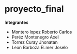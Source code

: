 # proyecto_final

__Integrantes__ 
- Montero lopez Roberto Carlos
- Peréz Montenegro Axel
- Torrez Curay Jhonatan
- Leon Barboza ELmer Joselo